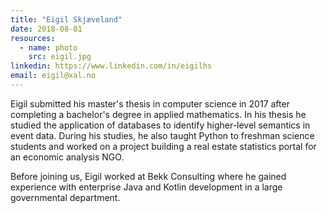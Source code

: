 ```yaml
---
title: "Eigil Skjæveland"
date: 2018-08-01
resources:
  - name: photo
    src: eigil.jpg
linkedin: https://www.linkedin.com/in/eigilhs
email: eigil@xal.no
---
```


Eigil submitted his master's thesis in computer science in 2017 after
completing a bachelor's degree in applied mathematics. In his thesis
he studied the application of databases to identify higher-level
semantics in event data. During his studies, he also taught Python to
freshman science students and worked on a project building a real
estate statistics portal for an economic analysis NGO.

Before joining us, Eigil worked at Bekk Consulting where he gained
experience with enterprise Java and Kotlin development in a large
governmental department.
